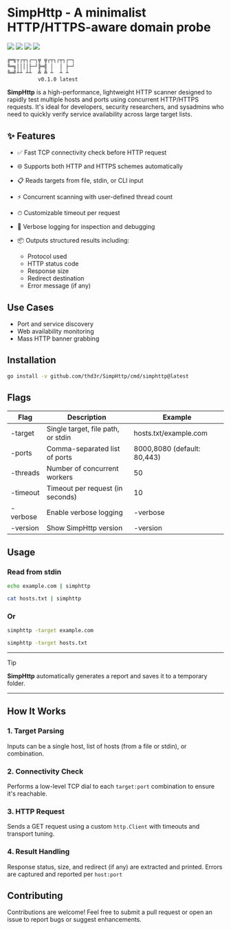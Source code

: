 <h1 align="left">
  SimpHttp - A minimalist HTTP/HTTPS-aware domain probe
</h1>

<p align="left">
  <a href="https://opensource.org/licenses/MIT"><img src="https://img.shields.io/badge/license-MIT-_red.svg"></a>
  <a href="https://github.com/thd3r/SimpHttp/releases"><img src="https://img.shields.io/github/release/thd3r/fakjs.svg"></a>
  <a href="https://x.com/thd3r"><img src="https://img.shields.io/twitter/follow/thd3r.svg?logo=twitter"></a>
  <a href="https://github.com/thd3r/SimpHttp/issues"><img src="https://img.shields.io/badge/contributions-welcome-brightgreen.svg?style=flat"></a>

</p>

```sh
╔═╗┬┌┬┐┌─┐╦ ╦┌┬┐┌┬┐┌─┐
╚═╗││││├─┘╠═╣ │  │ ├─┘
╚═╝┴┴ ┴┴  ╩ ╩ ┴  ┴ ┴
          v0.1.0 latest
```

**SimpHttp** is a high-performance, lightweight HTTP scanner designed to rapidly test multiple hosts and ports using concurrent HTTP/HTTPS requests. It's ideal for developers, security researchers, and sysadmins who need to quickly verify service availability across large target lists.

## ✨ Features

* ✅ Fast TCP connectivity check before HTTP request
* 🌐 Supports both HTTP and HTTPS schemes automatically
* 📋 Reads targets from file, stdin, or CLI input
* ⚡ Concurrent scanning with user-defined thread count
* ⏱ Customizable timeout per request
* 🔎 Verbose logging for inspection and debugging
* 📦 Outputs structured results including:
  
  * Protocol used
  * HTTP status code
  * Response size
  * Redirect destination
  * Error message (if any)

## Use Cases

* Port and service discovery
* Web availability monitoring
* Mass HTTP banner grabbing

## Installation

```sh
go install -v github.com/thd3r/SimpHttp/cmd/simphttp@latest
```

## Flags

| Flag	   | Description | Example |
|----------|-------------|---------------------------------- |
| -target  | Single target, file path, or stdin | hosts.txt/example.com |
| -ports	 | Comma-separated list of ports | 8000,8080 (default: 80,443) |
| -threads | Number of concurrent workers | 50 |
| -timeout | Timeout per request (in seconds) | 10 |
| -verbose | Enable verbose logging | -verbose |
| -version | Show SimpHttp version | -version |

## Usage

### Read from stdin

```sh
echo example.com | simphttp
```

```sh
cat hosts.txt | simphttp
```

### Or

```sh
simphttp -target example.com
```

```sh
simphttp -target hosts.txt
```

---
> [!TIP]
> **SimpHttp** automatically generates a report and saves it to a temporary folder.
---

## How It Works

### 1. Target Parsing
  Inputs can be a single host, list of hosts (from a file or stdin), or combination.

### 2. Connectivity Check
  Performs a low-level TCP dial to each `target:port` combination to ensure it's reachable.

### 3. HTTP Request
  Sends a GET request using a custom `http.Client` with timeouts and transport tuning.

### 4. Result Handling
  Response status, size, and redirect (if any) are extracted and printed. Errors are captured and reported per `host:port`

## Contributing

Contributions are welcome! Feel free to submit a pull request or open an issue to report bugs or suggest enhancements.
